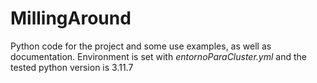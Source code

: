 # MillingAround
Python code for the project and some use examples, as well as documentation.
Environment is set with *entornoParaCluster.yml* and the tested python version is 3.11.7
